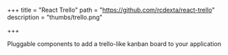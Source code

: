 +++
title = "React Trello"
path = "https://github.com/rcdexta/react-trello"
description = "thumbs/trello.png"

+++

Pluggable components to add a trello-like kanban board to your application